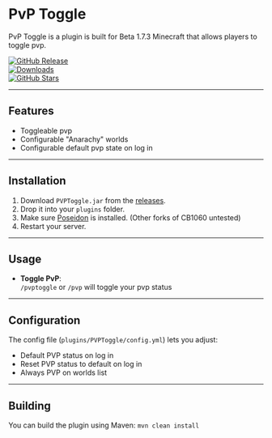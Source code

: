 # PvP Toggle
PvP Toggle is a plugin is built for Beta 1.7.3 Minecraft that allows players to toggle pvp.

[![GitHub Release](https://img.shields.io/github/v/release/Garsooon/PVPToggle?label=release)](https://github.com/Garsooon/PVPToggle/releases/latest)  
[![Downloads](https://img.shields.io/github/downloads/Garsooon/PVPToggle/total.svg?style=flat)](https://github.com/Garsooon/PVPToggle/releases)  
[![GitHub Stars](https://img.shields.io/github/stars/Garsooon/PVPToggle?style=social)](https://github.com/Garsooon/PVPToggle/stargazers)

---

## Features

- Toggleable pvp
- Configurable "Anarachy" worlds
- Configurable default pvp state on log in

---

## Installation

1. Download `PVPToggle.jar` from the [releases](https://github.com/Garsooon/PVPToggle/releases).
2. Drop it into your `plugins` folder.
3. Make sure [Poseidon](https://github.com/retromcorg/Project-Poseidon) is installed. (Other forks of CB1060 untested)
4. Restart your server.

---

## Usage

- **Toggle PvP**:  
  `/pvptoggle`  or `/pvp` will toggle your pvp status
 
---

## Configuration

The config file (`plugins/PVPToggle/config.yml`) lets you adjust:

- Default PVP status on log in 
- Reset PVP status to default on log in  
- Always PVP on worlds list

---

## Building

You can build the plugin using Maven:
`mvn clean install`

